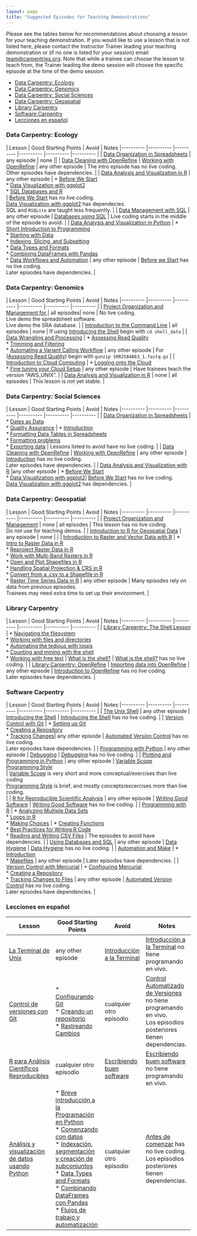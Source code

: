 ```yaml
---
layout: page
title: "Suggested Episodes for Teaching Demonstrations"
---
```


Please see the tables below for recommendations about choosing a lesson for your teaching demonstration. If you would like to use a lesson that is not listed here, please contact the Instructor Trainer leading your teaching demonstration or (if no one is listed for your session) email [team@carpentries.org](mailto:team@carpentries.org).  Note that while a trainee can choose the lesson to teach from, the Trainer leading the demo session will choose the specific episode at the time of the demo session.

* [Data Carpentry: Ecology](#dc-ecology)
* [Data Carpentry: Genomics](#dc-genomics)
* [Data Carpentry: Social Sciences](#dc-socialsci)
* [Data Carpentry: Geospatial](#dc-geospatial)
* [Library Carpentry](#lc)
* [Software Carpentry](#swc)
* [Lecciones en español](#espanol)


### <a id="dc-ecology"></a> Data Carpentry: Ecology

| Lesson  | Good Starting Points | Avoid | Notes
|---------- |---------- |---------- |---------- |---------- |---------- | 
| [Data Organization in Spreadsheets](https://datacarpentry.org/spreadsheet-ecology-lesson/) |  any episode | none ||
| [Data Cleaning with OpenRefine](https://datacarpentry.org/OpenRefine-ecology-lesson/) |  [Working with OpenRefine](https://datacarpentry.org/OpenRefine-ecology-lesson/01-working-with-openrefine) | any other episode | The intro episode has no live coding. <br/> Other episodes have dependencies. |
| [Data Analysis and Visualization in R](https://datacarpentry.org/R-ecology-lesson/) |  any other episode | * [Before We Start](http://www.datacarpentry.org/R-ecology-lesson/00-before-we-start.html)<br/> * [Data Visualization with ggplot2](https://datacarpentry.org/R-ecology-lesson/04-visualization-ggplot2.html)<br/> * [SQL Databases and R](https://datacarpentry.org/R-ecology-lesson/05-r-and-databases.html)<br/>| [Before We Start](http://www.datacarpentry.org/R-ecology-lesson/00-before-we-start.html) has no live coding. <br/> [Data Visualization with ggplot2](https://datacarpentry.org/R-ecology-lesson/04-visualization-ggplot2.html) has dependecies. <br/> SQL and `RSQLite` are taught less frequently. |
| [Data Management with SQL](http://www.datacarpentry.org/sql-ecology-lesson/) |   any other episode | [Databases using SQL](http://www.datacarpentry.org/sql-ecology-lesson/00-sql-introduction/) | Live coding starts in the middle of the episode to avoid. | 
| [Data Analysis and Visualization in Python](http://www.datacarpentry.org/python-ecology-lesson/) |  * [Short Introduction to Programming](https://datacarpentry.org/python-ecology-lesson/01-short-introduction-to-Python/)<br/> * [Starting with Data](https://datacarpentry.org/python-ecology-lesson/02-starting-with-data/)<br/> * [Indexing, Slicing, and Subsetting](https://datacarpentry.org/python-ecology-lesson/03-index-slice-subset/)<br/> * [Data Types and Formats](https://datacarpentry.org/python-ecology-lesson/04-data-types-and-format/)<br/> * [Combining DataFrames with Pandas](https://datacarpentry.org/python-ecology-lesson/05-merging-data/)<br/> * [Data Workflows and Automation](https://datacarpentry.org/python-ecology-lesson/06-loops-and-functions/) | any other episode | [Before we Start](https://datacarpentry.org/python-ecology-lesson/00-before-we-start/) has no live coding. <br/> Later episodes have dependencies. | 


### <a id="dc-genomics"></a>Data Carpentry: Genomics

| Lesson  | Good Starting Points | Avoid | Notes
|---------- |---------- |---------- |---------- |---------- |---------- |
| [Project Organization and Management for ](https://datacarpentry.org/organization-genomics/) | all episodes| none |  No live coding. <br/> Live demo the spreadsheet software. <br/> Live demo the SRA database. |
| [Introduction to the Command Line](https://datacarpentry.org/shell-genomics/) |  all episodes | none | If using [Introducing the Shell](https://datacarpentry.org/shell-genomics/01-introduction/) begin with `cd shell_data` |
| [Data Wrangling and Processing](https://datacarpentry.org/wrangling-genomics/) |  * [Assessing Read Quality](https://datacarpentry.org/wrangling-genomics/02-quality-control/index.html) <br/> * [Trimming and Filtering](https://datacarpentry.org/wrangling-genomics/03-trimming/index.html) <br/> * [Automating a Variant Calling Workflow](https://datacarpentry.org/wrangling-genomics/05-automation/index.html)  | any other episode |  For ([Assessing Read Quality](https://datacarpentry.org/wrangling-genomics/02-quality-control/index.html)) begin with `gunzip SRR2584863_1.fastq.gz`  |
| [Introduction to Cloud Computing](https://datacarpentry.org/cloud-genomics/) |  * [Logging onto  the Cloud](https://datacarpentry.org/cloud-genomics/02-logging-onto-cloud/index.html)  <br/> * [Fine tuning your Cloud Setup](https://datacarpentry.org/cloud-genomics/03-verifying-instance/index.html) | any other episode | Have trainees teach the version “AWS_UNIX”.  |
| [Data Analysis and Visualization in R](https://datacarpentry.org/genomics-r-intro/) | none  | all episodes | This lesson is not yet stable. |


### <a id="dc-socialsci"></a>Data Carpentry: Social Sciences

| Lesson  | Good Starting Points | Avoid | Notes
|---------- |---------- |---------- |---------- |---------- |---------- |
| [Data Organization in Spreadsheets](https://datacarpentry.org/spreadsheets-socialsci/) | * [Dates as Data](https://datacarpentry.org/spreadsheets-socialsci/03-dates-as-data/index.html)<br/> * [Quality Assurance](https://datacarpentry.org/spreadsheets-socialsci/04-quality-assurance/index.html) | * [Introduction](https://datacarpentry.org/spreadsheets-socialsci/00-intro/index.html)<br/> * [Formatting Data Tables in Spreadsheets](https://datacarpentry.org/spreadsheets-socialsci/01-format-data/index.html)<br/> * [Formatting problems](https://datacarpentry.org/spreadsheets-socialsci/02-common-mistakes/index.html)<br/> * [Exporting data](https://datacarpentry.org/spreadsheets-socialsci/05-exporting-data/index.html) | Lessons listed to avoid have no live coding. |
| [Data Cleaning with OpenRefine](http://www.datacarpentry.org/openrefine-socialsci/) |  [Working with OpenRefine](http://www.datacarpentry.org/openrefine-socialsci/02-working-with-openrefine/) | any other episode | [Introduction](https://datacarpentry.org/openrefine-socialsci/01-introduction/) has no live coding. <br/> Later episodes have dependencies. |
| [Data Analysis and Visualization with R](http://www.datacarpentry.org/r-socialsci/) |any other episode | * [Before We Start](http://www.datacarpentry.org/r-socialsci/00-intro/)<br/> * [Data Visualization with ggplot2](https://datacarpentry.org/r-socialsci/04-ggplot2/)|  [Before We Start](http://www.datacarpentry.org/r-socialsci/00-intro/) has no live coding. <br/> [Data Visualization with ggplot2](https://datacarpentry.org/r-socialsci/04-ggplot2/) has dependencies. |



### <a id="dc-geospatial"></a>Data Carpentry: Geospatial

| Lesson  | Good Starting Points | Avoid | Notes
|---------- |---------- |---------- |---------- |---------- |---------- |
| [Project Organization and Management](https://datacarpentry.org/organization-geospatial/) | none | all episodes |  This lesson has no live coding. <br/> Do not use for teaching demos. |
| [Introduction to R for Geospatial Data](https://datacarpentry.org/r-intro-geospatial/) |  any episode | none | |
| [Introduction to Raster and Vector Data with R](https://datacarpentry.org/r-raster-vector-geospatial/) | * [Intro to Raster Data in R](https://datacarpentry.org/r-raster-vector-geospatial/01-raster-structure/)<br/> * [Reproject Raster Data in R](https://datacarpentry.org/r-raster-vector-geospatial/03-raster-reproject-in-r/)<br/> * [Work with Multi-Band Rasters in R](https://datacarpentry.org/r-raster-vector-geospatial/05-raster-multi-band-in-r/)<br/> * [Open and Plot Shapefiles in R](https://datacarpentry.org/r-raster-vector-geospatial/06-vector-open-shapefile-in-r/)<br/> * [Handling Spatial Projection & CRS in R](https://datacarpentry.org/r-raster-vector-geospatial/09-vector-when-data-dont-line-up-crs/)<br/> * [Convert from a .csv to a Shapefile in R](https://datacarpentry.org/r-raster-vector-geospatial/10-vector-csv-to-shapefile-in-r/)<br/> * [Raster Time Series Data in R](https://datacarpentry.org/r-raster-vector-geospatial/12-time-series-raster/) | any other episode | Many episodes rely on data from previous episodes. <br/> Trainees may need extra time to set up their environment. | 


### <a id="lc"></a>Library Carpentry

| Lesson  | Good Starting Points | Avoid | Notes
|---------- |---------- |---------- |---------- |---------- |---------- |
| [Library Carpentry: The Shell Lesson](https://librarycarpentry.github.io/lc-shell/) | * [ Navigating the filesystem](https://librarycarpentry.github.io/lc-shell/02-navigating-the-filesystem/index.html)<br/> * [Working with files and directories](https://librarycarpentry.github.io/lc-shell/03-working-with-files-and-folders/index.html)<br/> * [Automating the tedious with loops](https://librarycarpentry.github.io/lc-shell/04-loops/index.html)<br/> * [Counting and mining with the shell](https://librarycarpentry.github.io/lc-shell/05-counting-mining/index.html)<br/> * [Working with free text](https://librarycarpentry.github.io/lc-shell/06-free-text/index.html) | [What is the shell?](https://librarycarpentry.github.io/lc-shell/01-intro-shell/)  |  [What is the shell?](https://librarycarpentry.github.io/lc-shell/01-intro-shell/) has no live coding. |
| [Library Carpentry: OpenRefine](https://librarycarpentry.org/lc-open-refine/) | [Importing data into OpenRefine](https://librarycarpentry.org/lc-open-refine/02-importing-data/index.html) | any other episode | [Introduction to OpenRefine](https://librarycarpentry.org/lc-open-refine/01-introduction/index.html) has no live coding. <br/> Later episodes have dependencies. |



### <a id="swc"></a>Software Carpentry

| Lesson  | Good Starting Points | Avoid | Notes
|---------- |---------- |---------- |---------- |---------- |---------- |
|  [The Unix Shell](http://swcarpentry.github.io/shell-novice/) | any other episode | [Introducing the Shell](https://swcarpentry.github.io/shell-novice/01-intro) |  [Introducing the Shell](https://swcarpentry.github.io/shell-novice/01-intro) has no live coding. |
|  [Version Control with Git](http://swcarpentry.github.io/git-novice/) |  * [Setting up Git](http://swcarpentry.github.io/git-novice/02-setup)<br/> * [Creating a Repository](http://swcarpentry.github.io/git-novice/03-create)<br/> * [Tracking Changes](http://swcarpentry.github.io/git-novice/04-changes)| any other episode | [Automated Version Control](http://swcarpentry.github.io/git-novice/01-basics) has no live coding. <br/> Later episodes have dependencies. |
| [Programming with Python](http://swcarpentry.github.io/python-novice-inflammation/) | any other episode | [Debugging](https://swcarpentry.github.io/python-novice-inflammation/09-debugging/) |  [Debugging](https://swcarpentry.github.io/python-novice-inflammation/09-debugging/) has no live coding. |
| [Plotting and Programming in Python](http://swcarpentry.github.io/python-novice-gapminder) | any other episode | [Variable Scope](http://swcarpentry.github.io/python-novice-gapminder/15-scope/index.html) <br/> [Programming Style](http://swcarpentry.github.io/python-novice-gapminder/18-style/index.html)  <br/>  | [Variable Scope](http://swcarpentry.github.io/python-novice-gapminder/15-scope/index.html) is very short and more conceptual/exercises than live coding <br/> [Programming Style](http://swcarpentry.github.io/python-novice-gapminder/18-style/index.html) is brief, and mostly concepts/excercises more than live coding. <br/>   |
| [R for Reproducible Scientific Analysis](http://swcarpentry.github.io/r-novice-gapminder/) | any other episode | [Writing Good Software](https://swcarpentry.github.io/r-novice-gapminder/16-wrap-up/) | [Writing Good Software](https://swcarpentry.github.io/r-novice-gapminder/16-wrap-up/) has no live coding. |
| [Programming with R](http://swcarpentry.github.io/r-novice-inflammation/) | * [Analyzing Multiple Data Sets](http://swcarpentry.github.io/r-novice-inflammation/03-loops-R/index.html) <br/> *  [Loops in R](http://swcarpentry.github.io/r-novice-inflammation/15-supp-loops-in-depth/index.html) <br/> * [Making Choices](http://swcarpentry.github.io/r-novice-inflammation/04-cond/index.html)  | * [Creating Functions](http://swcarpentry.github.io/r-novice-inflammation/02-func-R/index.html) <br/> *  [Best Practices for Writing R Code](http://swcarpentry.github.io/r-novice-inflammation/06-best-practices-R/index.html) <br/> *  [Reading and Writing CSV Files](http://swcarpentry.github.io/r-novice-inflammation/11-supp-read-write-csv/index.html) |  The episodes to avoid have dependencies. |
| [Using Databases and SQL](http://swcarpentry.github.io/sql-novice-survey/) | any other episode | [Data Hygiene](https://swcarpentry.github.io/sql-novice-survey/08-hygiene/) |  [Data Hygiene](https://swcarpentry.github.io/sql-novice-survey/08-hygiene/) has no live coding. |
| [Automation and Make](http://swcarpentry.github.io/make-novice/) |  * [Introduction](http://swcarpentry.github.io/make-novice/01-intro)<br/> *  [Makefiles](http://swcarpentry.github.io/make-novice/02-makefiles) | any other episode | Later episodes have dependencies. |
| [Version Control with Mercurial](http://swcarpentry.github.io/hg-novice/) |  * [Configuring Mercurial](http://swcarpentry.github.io/hg-novice/02-configuration/)<br/> * [Creating a Repository](http://swcarpentry.github.io/hg-novice/03-create-repo/)<br/> * [Tracking Changes to Files](http://swcarpentry.github.io/hg-novice/04-tracking/) | any other episode | [Automated Version Control](http://swcarpentry.github.io/hg-novice/01-basics/) has no live coding. <br/> Later episodes have dependencies. |

### <a id="espanol"></a>Lecciones en español

| Lesson  | Good Starting Points | Avoid | Notes
|---------- |---------- |---------- |---------- |
|  [La Terminal de Unix](http://swcarpentry.github.io/shell-novice-es/) | any other episode | [Introducción a la Terminal](https://swcarpentry.github.io/shell-novice-es/01-intro) |  [Introducción a la Terminal](https://swcarpentry.github.io/shell-novice-es/01-intro) no tiene programando en vivo. |
|  [Control de versiones con Git](http://swcarpentry.github.io/git-novice-es/) |  * [Configurando Git](http://swcarpentry.github.io/git-novice-es/02-setup)<br/> * [Creando un repositorio](http://swcarpentry.github.io/git-novice-es/03-create)<br/> * [Rastreando Cambios](http://swcarpentry.github.io/git-novice-es/04-changes)| cualquier otro episodio | [Control Automatizado de Versiones](http://swcarpentry.github.io/git-novice-es/01-basics) no tiene programando en vivo. <br/> Los episodios posteriores tienen dependencias. |
| [R para Análisis Científicos Reproducibles](http://swcarpentry.github.io/r-novice-gapminder-es/) | cualquier otro episodio | [Escribiendo buen software](https://swcarpentry.github.io/r-novice-gapminder-es/16-wrap-up/) | [Escribiendo buen software](https://swcarpentry.github.io/r-novice-gapminder-es/16-wrap-up/) no tiene programando en vivo. |
| [Análisis y visualización de datos usando Python](http://www.datacarpentry.org/python-ecology-lesson-es/) |  * [Breve introducción a la Programación en Python](https://datacarpentry.org/python-ecology-lesson-es/01-short-introduction-to-Python/)<br/> * [Comenzando con datos](https://datacarpentry.org/python-ecology-lesson-es/02-starting-with-data/)<br/> * [Indexación, segmentación y creación de subconjuntos](https://datacarpentry.org/python-ecology-lesson-es/03-index-slice-subset/)<br/> * [Data Types and Formats](https://datacarpentry.org/python-ecology-lesson-es/04-data-types-and-format/)<br/> * [Combinando DataFrames con Pandas](https://datacarpentry.org/python-ecology-lesson-es/05-merging-data/)<br/> * [Flujos de trabajo y automatización](https://datacarpentry.org/python-ecology-lesson-es/06-loops-and-functions/) | cualquier otro episodio | [Antes de comenzar](https://datacarpentry.org/python-ecology-lesson-es/00-before-we-start/) has no live coding. <br/> Los episodios posteriores tienen dependencias. |
